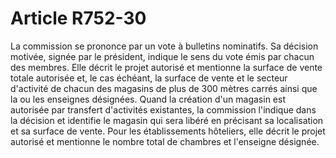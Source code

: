 # Article R752-30

La commission se prononce par un vote à bulletins nominatifs. Sa décision motivée, signée par le président, indique le sens du vote émis par chacun des membres. Elle décrit le projet autorisé et mentionne la surface de vente totale autorisée et, le cas échéant, la surface de vente et le secteur d'activité de chacun des magasins de plus de 300 mètres carrés ainsi que la ou les enseignes désignées. Quand la création d'un magasin est autorisée par transfert d'activités existantes, la commission l'indique dans la décision et identifie le magasin qui sera libéré en précisant sa localisation et sa surface de vente. Pour les établissements hôteliers, elle décrit le projet autorisé et mentionne le nombre total de chambres et l'enseigne désignée.
